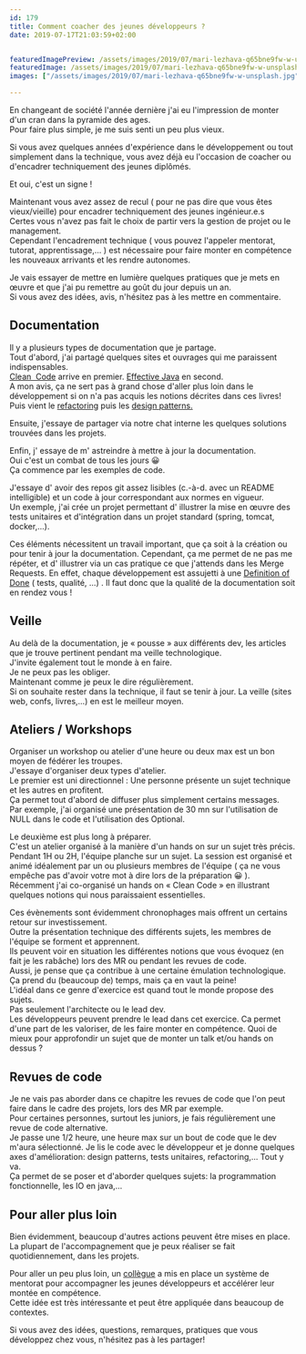 ```yaml
---
id: 179
title: Comment coacher des jeunes développeurs ?
date: 2019-07-17T21:03:59+02:00


featuredImagePreview: /assets/images/2019/07/mari-lezhava-q65bne9fw-w-unsplash.jpg
featuredImage: /assets/images/2019/07/mari-lezhava-q65bne9fw-w-unsplash.jpg
images: ["/assets/images/2019/07/mari-lezhava-q65bne9fw-w-unsplash.jpg"]

---
```

En changeant de société l'année dernière j'ai eu l'impression de monter d'un cran dans la pyramide des ages.  
Pour faire plus simple, je me suis senti un peu plus vieux.

Si vous avez quelques années d'expérience dans le développement ou tout simplement dans la technique, vous avez déjà eu l'occasion de coacher ou d'encadrer techniquement des jeunes diplômés.

Et oui, c'est un signe !

Maintenant vous avez assez de recul ( pour ne pas dire que vous êtes vieux/vieille) pour encadrer techniquement des jeunes ingénieur.e.s  
Certes vous n'avez pas fait le choix de partir vers la gestion de projet ou le management.  
Cependant l'encadrement technique ( vous pouvez l'appeler mentorat, tutorat, apprentissage,&#8230; ) est nécessaire pour faire monter en compétence les nouveaux arrivants et les rendre autonomes.

Je vais essayer de mettre en lumière quelques pratiques que je mets en œuvre et que j'ai pu remettre au goût du jour depuis un an.  
Si vous avez des idées, avis, n'hésitez pas à les mettre en commentaire.

## Documentation

Il y a plusieurs types de documentation que je partage.  
Tout d'abord, j'ai partagé quelques sites et ouvrages qui me paraissent indispensables.  
[Clean  Code](https://www.amazon.fr/Clean-Code-Handbook-Software-Craftsmanship/dp/0132350882) arrive en premier. [Effective Java](https://www.amazon.fr/Effective-Java-Joshua-Bloch/dp/0134685997) en second.  
A mon avis, ça ne sert pas à grand chose d'aller plus loin dans le développement si on n'a pas acquis les notions décrites dans ces livres!  
Puis vient le [refactoring](https://www.refactoring.com/) puis les [design patterns.](https://fr.wikipedia.org/wiki/Patron_de_conception)

Ensuite, j'essaye de partager via notre chat interne les quelques solutions trouvées dans les projets.

Enfin, j' essaye de m' astreindre à mettre à jour la documentation.  
Oui c'est un combat de tous les jours 😀  
Ça commence par les exemples de code.

J'essaye d' avoir des repos git assez lisibles (c.-à-d. avec un README intelligible) et un code à jour correspondant aux normes en vigueur.  
Un exemple, j'ai crée un projet permettant d' illustrer la mise en œuvre des tests unitaires et d'intégration dans un projet standard (spring, tomcat, docker,&#8230;).

Ces éléments nécessitent un travail important, que ça soit à la création ou pour tenir à jour la documentation. Cependant, ça me permet de ne pas me répéter, et d' illustrer via un cas pratique ce que j'attends dans les Merge Requests. En effet, chaque développement est assujetti à une [Definition of Done](https://www.scruminc.com/definition-of-done/) ( tests, qualité, &#8230;) . Il faut donc que la qualité de la documentation soit en rendez vous !

## Veille

Au delà de la documentation, je « pousse » aux différents dev, les articles que je trouve pertinent pendant ma veille technologique.  
J'invite également tout le monde à en faire.  
Je ne peux pas les obliger.  
Maintenant comme je peux le dire régulièrement.  
Si on souhaite rester dans la technique, il faut se tenir à jour. La veille (sites web, confs, livres,&#8230;) en est le meilleur moyen.

## Ateliers / Workshops

Organiser un workshop ou atelier d'une heure ou deux max est un bon moyen de fédérer les troupes.  
J'essaye d'organiser deux types d'atelier.  
Le premier est uni directionnel : Une personne présente un sujet technique et les autres en profitent.  
Ça permet tout d'abord de diffuser plus simplement certains messages.  
Par exemple, j'ai organisé une présentation de 30 mn sur l'utilisation de NULL dans le code et l'utilisation des Optional.

Le deuxième est plus long à préparer.  
C'est un atelier organisé à la manière d'un hands on sur un sujet très précis.  
Pendant 1H ou 2H, l'équipe planche sur un sujet. La session est organisé et animé idéalement par un ou plusieurs membres de l'équipe ( ça ne vous empêche pas d'avoir votre mot à dire lors de la préparation 😀 ).  
Récemment j'ai co-organisé un hands on « Clean Code » en illustrant quelques notions qui nous paraissaient essentielles.

Ces évènements sont évidemment chronophages mais offrent un certains retour sur investissement.  
Outre la présentation technique des différents sujets, les membres de l'équipe se forment et apprennent.  
Ils peuvent voir en situation les différentes notions que vous évoquez (en fait je les rabâche) lors des MR ou pendant les revues de code.  
Aussi, je pense que ça contribue à une certaine émulation technologique.  
Ça prend du (beaucoup de) temps, mais ça en vaut la peine!  
L'idéal dans ce genre d'exercice est quand tout le monde propose des sujets.  
Pas seulement l'architecte ou le lead dev.  
Les développeurs peuvent prendre le lead dans cet exercice. Ca permet d'une part de les valoriser, de les faire monter en compétence. Quoi de mieux pour approfondir un sujet que de monter un talk et/ou hands on dessus ?

## Revues de code

Je ne vais pas aborder dans ce chapitre les revues de code que l'on peut faire dans le cadre des projets, lors des MR par exemple.  
Pour certaines personnes, surtout les juniors, je fais régulièrement une revue de code alternative.  
Je passe une 1/2 heure, une heure max sur un bout de code que le dev m'aura sélectionné. Je lis le code avec le développeur et je donne quelques axes d'amélioration: design patterns, tests unitaires, refactoring,&#8230; Tout y va.  
Ça permet de se poser et d'aborder quelques sujets: la programmation fonctionnelle, les IO en java,&#8230;

## Pour aller plus loin

Bien évidemment, beaucoup d'autres actions peuvent être mises en place. La plupart de l'accompagnement que je peux réaliser se fait quotidiennement, dans les projets.

Pour aller un peu plus loin, un [collègue](https://twitter.com/v_pradeilles?lang=fr) a mis en place un système de mentorat pour accompagner les jeunes développeurs et accélérer leur montée en compétence.  
Cette idée est très intéressante et peut être appliquée dans beaucoup de contextes.

Si vous avez des idées, questions, remarques, pratiques que vous développez chez vous, n'hésitez pas à les partager!